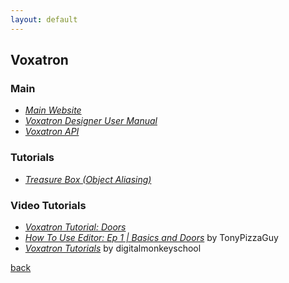 ```yaml
---
layout: default
---
```


## Voxatron

### Main

* _[Main Website](https://www.lexaloffle.com/voxatron.php)_
* _[Voxatron Designer User Manual](https://www.lexaloffle.com/vox_manual.html)_
* _[Voxatron API](https://www.lexaloffle.com/vox_api.txt)_

### Tutorials

* _[Treasure Box (Object Aliasing)](https://www.lexaloffle.com/bbs/?tid=1699)_

### Video Tutorials

* _[Voxatron Tutorial: Doors](https://www.youtube.com/watch?v=5A5HYWTyuzg)_
* _[How To Use Editor: Ep 1 | Basics and Doors](https://www.youtube.com/watch?v=pYA67UUq6IU)_ by TonyPizzaGuy
* _[Voxatron Tutorials](https://www.youtube.com/playlist?list=PL9PPB6mawOBWzuPQAz_qPI6lWKMJBiwi1)_ by digitalmonkeyschool

[back](../)
